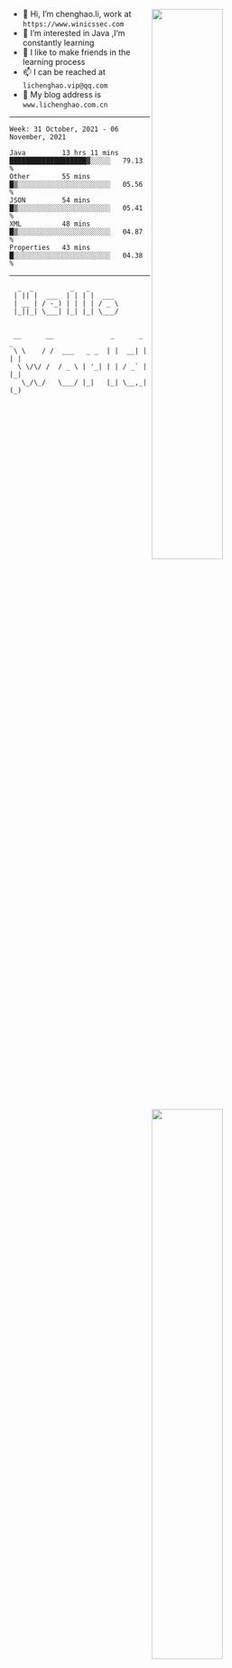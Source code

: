 [<img align="right" width="50%" src="https://github-readme-stats.vercel.app/api?username=lichlaughing&show_icons=true">](https://metrics.lecoq.io/ouuan?template=classic)
- 👋 Hi, I’m chenghao.li, work at `https://www.winicssec.com`
- 👀 I’m interested in Java ,I’m constantly learning
- 💞️ I like to make friends in the learning process
- 📫 I can be reached at `lichenghao.vip@qq.com`
- 🔗 My blog address is `www.lichenghao.com.cn`


------
<!--START_SECTION:waka-->
```text
Week: 31 October, 2021 - 06 November, 2021

Java         13 hrs 11 mins  ███████████████████▓░░░░░   79.13 % 
Other        55 mins         █▒░░░░░░░░░░░░░░░░░░░░░░░   05.56 % 
JSON         54 mins         █▒░░░░░░░░░░░░░░░░░░░░░░░   05.41 % 
XML          48 mins         █▒░░░░░░░░░░░░░░░░░░░░░░░   04.87 % 
Properties   43 mins         █░░░░░░░░░░░░░░░░░░░░░░░░   04.38 % 
```
<!--END_SECTION:waka-->

------

[<img align="right" width="50%" src="https://www.clustrmaps.com/map_v2.png?cl=ffffff&w=300&t=tt&d=o2HGaalky8OiHBxnoPq9wPYTNv7qpo8ua9FG06sBqt4&co=2d78ad&ct=ffffff">](https://github.com/lichlaughing)

```
  _  _         _   _       
 | || |  ___  | | | |  ___ 
 | __ | / -_) | | | | / _ \
 |_||_| \___| |_| |_| \___/
                           
```
```
 __      __              _      _     _ 
 \ \    / /  ___   _ _  | |  __| |   | |
  \ \/\/ /  / _ \ | '_| | | / _` |   |_|
   \_/\_/   \___/ |_|   |_| \__,_|   (_)
                                        
```
